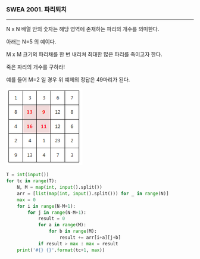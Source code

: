 ### SWEA 2001. 파리퇴치

---

N x N 배열 안의 숫자는 해당 영역에 존재하는 파리의 개수를 의미한다.

아래는 N=5 의 예이다.

M x M 크기의 파리채를 한 번 내리쳐 최대한 많은 파리를 죽이고자 한다.

죽은 파리의 개수를 구하라!

예를 들어 M=2 일 경우 위 예제의 정답은 49마리가 된다.

![16](./images/16.PNG) 

```python
T = int(input())
for tc in range(T):
    N, M = map(int, input().split())
    arr = [list(map(int, input().split())) for _ in range(N)]
    max = 0
    for i in range(N-M+1):
        for j in range(N-M+1):
            result = 0
            for a in range(M):
                for b in range(M):
                    result += arr[i+a][j+b]
            if result > max : max = result
    print('#{} {}'.format(tc+1, max))
```

